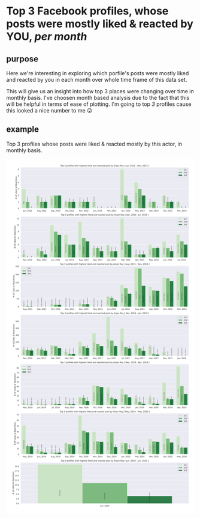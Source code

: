 # Top 3 Facebook profiles, whose posts were mostly liked & reacted by YOU, _per month_

## purpose

Here we're interesting in exploring which porfile's posts were mostly liked and reacted by you in each month over whole time frame of this data set. 

This will give us an insight into how top 3 places were changing over time in monthly basis. I've choosen month based analysis due to the fact that this will be helpful in terms of ease of plotting. I'm going to top *3* profiles cause this looked a nice number to me :stuck_out_tongue_winking_eye: 

## example

Top 3 profiles whose posts were liked & reacted mostly by this actor, in monthly basis.

![top3ProfilesWithMonthlyMostReactedPostsByAnjan_Roy](../plots/top3ProfilesWithMonthlyMostReactedPostsByAnjan_Roy.svg)
